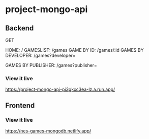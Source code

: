 # project-mongo-api

## Backend

GET

HOME:                 /
GAMESLIST:            /games
GAME BY ID:           /games/:id
GAMES BY DEVELOPER:   /games?developer=<SEARCH FOR A DEVELOPER>
GAMES BY PUBLISHER:   /games?publisher=<SEARCH FOR A PUBLISHER>

### View it live

https://project-mongo-api-pi3gkxc3ea-lz.a.run.app/


## Frontend

### View it live

https://nes-games-mongodb.netlify.app/
